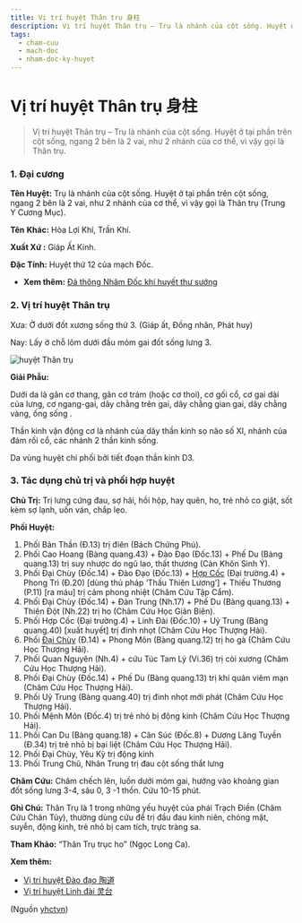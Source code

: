 ```yaml
---
title: Vị trí huyệt Thân trụ 身柱
description: Vị trí huyệt Thân trụ – Trụ là nhánh của cột sống. Huyệt ở tại phần trên cột sống, ngang 2 bên là 2 vai, như 2 nhánh của cơ thể, vì vậy gọi là Thân trụ.
tags:
  - cham-cuu
  - mach-doc
  - nham-doc-ky-huyet
---
```


# Vị trí huyệt Thân trụ 身柱 

> Vị trí huyệt Thân trụ – Trụ là nhánh của cột sống. Huyệt ở tại phần trên cột sống, ngang 2 bên là 2 vai, như 2 nhánh của cơ thể, vì vậy gọi là Thân trụ.

### 1. Đại cương

**Tên Huyệt:** Trụ là nhánh của cột sống. Huyệt ở tại phần trên cột sống, ngang 2 bên là 2 vai, như 2 nhánh của cơ thể, vì vậy gọi là Thân trụ (Trung Y Cương Mục).

**Tên** **Khác:** Hòa Lợi Khí, Trần Khí.

**Xuất Xứ :** Giáp Ất Kinh.

**Đặc Tính:** Huyệt thứ 12 của mạch Đốc.

* **Xem thêm:** [Đả thông Nhâm Đốc khí huyết thư sướng](/yhctvn/da-thong-nham-doc-khi-huyet-thu-suong)

### 2. Vị trí huyệt Thân trụ

Xưa: Ở dưới đốt xương sống thứ 3. (Giáp ất, Đồng nhân, Phát huy)

Nay: Lấy ở chỗ lõm dưới đầu mỏm gai đốt sống lưng 3.

![huyệt Thân trụ](/imgs/yhctvn/huyet-than-tru-300x169.jpg)

**Giải Phẫu:**

Dưới da là gân cơ thang, gân cơ trám (hoặc cơ thoi), cơ gối cổ, cơ gai dài của lưng, cơ ngang-gai, dây chằng trên gai, dây chằng gian gai, dây chằng vàng, ống sống .

Thần kinh vận động cơ là nhánh của dây thần kinh sọ não số XI, nhánh của đám rối cổ, các nhánh 2 thần kinh sống.

Da vùng huyệt chi phối bởi tiết đoạn thần kinh D3.

### 3. Tác dụng chủ trị và phối hợp huyệt

**Chủ Trị:** Trị lưng cứng đau, sợ hãi, hồi hộp, hay quên, ho, trẻ nhỏ co giật, sốt kèm sợ lạnh, uốn ván, chắp lẹo.

**Phối Huyệt:**

1. Phối Bản Thần (Đ.13) trị điên (Bách Chứng Phú).
2. Phối Cao Hoang (Bàng quang.43) + Đào Đạo (Đốc.13) + Phế Du (Bàng quang.13) trị suy nhược do ngũ lao, thất thương (Càn Khôn Sinh Ý).
3. Phối Đại Chùy (Đốc.14) + Đào Đạo (Đốc.13) + [Hợp Cốc](/yhctvn/huyet-hop-coc-%e5%90%88-%e8%b0%b7) (Đại trường.4) + Phong Trì (Đ.20) [dùng thủ pháp ‘Thấu Thiên Lương’] + Thiếu Thương (P.11) [ra máu] trị cảm phong nhiệt (Châm Cứu Tập Cẩm).
4. Phối Đại Chùy (Đốc.14) + Đàn Trung (Nh.17) + Phế Du (Bàng quang.13) + Thiên Đột (Nh.22) trị ho (Châm Cứu Học Giản Biên).
5. Phối Hợp Cốc (Đại trường.4) + Linh Đài (Đốc.10) + Uỷ Trung (Bàng quang.40) [xuất huyết] trị đinh nhọt (Châm Cứu Học Thượng Hải).
6. Phối [Đại Chùy](/yhctvn/vi-tri-huyet-dai-chuy-%e5%a4%a7%e6%a4%8e) (Đ.14) + Phong Môn (Bàng quang.12) trị ho gà (Châm Cứu Học Thượng Hải).
7. Phối Quan Nguyên (Nh.4) + cứu Túc Tam Lý (Vi.36) trị còi xương (Châm Cứu Học Thượng Hải).
8. Phối Đại Chùy (Đốc.14) + Phế Du (Bàng quang.13) trị khí quản viêm mạn (Châm Cứu Học Thượng Hải).
9. Phối Uỷ Trung (Bàng quang.40) trị đinh nhọt mới phát (Châm Cứu Học Thượng Hải).
10. Phối Mệnh Môn (Đốc.4) trị trẻ nhỏ bị động kinh (Châm Cứu Học Thượng Hải).
11. Phối Can Du (Bàng quang.18) + Cân Súc (Đốc.8) + Dương Lăng Tuyền (Đ.34) trị trẻ nhỏ bị bại liệt (Châm Cứu Học Thượng Hải).
12. Phối Đại Chùy, Yêu Kỳ trị động kinh
13. Phối Trung Chũ, Nhân Trung trị đau cột sống thắt lưng

**Châm Cứu:** Châm chếch lên, luồn dưới mỏm gai, hướng vào khoảng gian đốt sống lưng 3-4, sâu 0, 3 -1 thốn. Cứu 10-15 phút.

**Ghi Chú:** Thân Trụ là 1 trong những yếu huyệt của phái Trạch Điền (Châm Cứu Chân Tủy), thường dùng cứu để trị đầu đau kinh niên, chóng mặt, suyễn, động kinh, trẻ nhỏ bị cam tích, trực tràng sa.

**Tham Khảo:** “Thân Trụ trục ho” (Ngọc Long Ca).

**Xem thêm:**

* [Vị trí huyệt Đào đạo 陶道](/yhctvn/vi-tri-huyet-dao-dao-%e9%99%b6%e9%81%93)
* [Vị trí huyệt Linh đài 灵台](/yhctvn/vi-tri-huyet-linh-dai-%e7%81%b5%e5%8f%b0)

(Nguồn <a href="https://yhctvn.com/vi-tri-huyet-than-tru-身柱/" target="_blank">yhctvn</a>)
